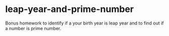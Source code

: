 # leap-year-and-prime-number
 Bonus homework to identify if a your birth year is leap year and to find out if a number is prime number.
